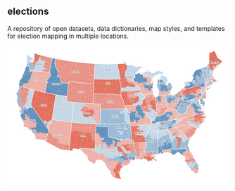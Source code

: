 ## elections

A repository of open datasets, data dictionaries, map styles, and templates for election mapping in multiple locations.

![BlurMap](https://raw.githubusercontent.com/CartoDB/elections/master/usa/imgs/mockup-1.jpg)